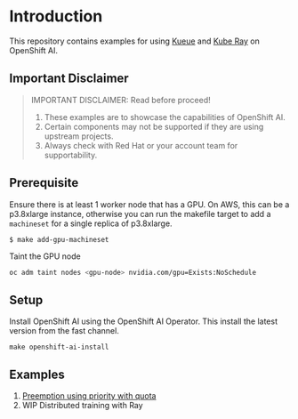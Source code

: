 # Introduction

This repository contains examples for using [Kueue](https://kueue.sigs.k8s.io/) and [Kube Ray](https://docs.ray.io/en/latest/cluster/kubernetes/index.html) on OpenShift AI.

## Important Disclaimer

> IMPORTANT DISCLAIMER: Read before proceed!
> 1. These examples are to showcase the capabilities of OpenShift AI.
> 1. Certain components may not be supported if they are using upstream projects.
> 1. Always check with Red Hat or your account team for supportability. 

## Prerequisite

Ensure there is at least 1 worker node that has a GPU. On AWS, this can be a p3.8xlarge instance, otherwise you can run the makefile target to add a `machineset` for a single replica of p3.8xlarge.

```
$ make add-gpu-machineset
```

Taint the GPU node
```bash
oc adm taint nodes <gpu-node> nvidia.com/gpu=Exists:NoSchedule
```

## Setup
Install OpenShift AI using the OpenShift AI Operator. This install the latest version from the fast channel.

```
make openshift-ai-install
```

## Examples

1. [Preemption using priority with quota](yaml/preemption/)
1. WIP Distributed training with Ray



